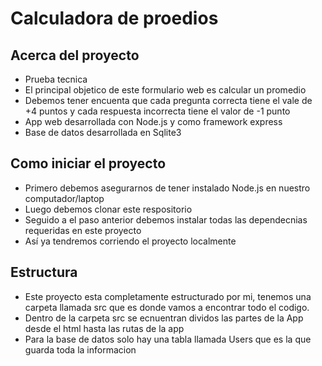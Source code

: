 # Calculadora de proedios

## Acerca del proyecto
* Prueba tecnica
* El principal objetico de este formulario web es calcular un promedio
* Debemos tener encuenta que cada pregunta correcta tiene el vale de +4 puntos y cada respuesta incorrecta tiene el valor de -1 punto
* App web desarrollada con Node.js y como framework express
* Base de datos desarrollada en Sqlite3

## Como iniciar el proyecto
* Primero debemos asegurarnos de tener instalado Node.js en nuestro computador/laptop
* Luego debemos clonar este respositorio
* Seguido a el paso anterior debemos instalar todas las dependecnias requeridas en este proyecto
* Así ya tendremos corriendo el proyecto localmente

## Estructura
* Este proyecto esta completamente estructurado por mi, tenemos una carpeta llamada src que es donde vamos a encontrar todo el codigo.
* Dentro de la carpeta src se ecnuentran dividos las partes de la App desde el html hasta las rutas de la app
* Para la base de datos solo hay una tabla llamada Users que es la que guarda toda la informacion


